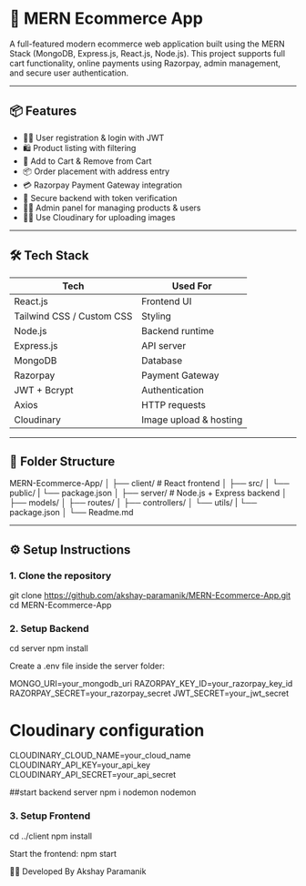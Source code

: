 # 🛒 MERN Ecommerce App

A full-featured modern ecommerce web application built using the MERN Stack (MongoDB, Express.js, React.js, Node.js). This project supports full cart functionality, online payments using Razorpay, admin management, and secure user authentication.

---

## 📦 Features

- 🧑‍💻 User registration & login with JWT
- 🛍️ Product listing with filtering
- 🛒 Add to Cart & Remove from Cart
- 📦 Order placement with address entry
- 💳 Razorpay Payment Gateway integration
- 🔐 Secure backend with token verification
- 🧑‍💼 Admin panel for managing products & users
- 🧑‍💼 Use Cloudinary for uploading images

---

## 🛠️ Tech Stack

| Tech         | Used For         |
|--------------|------------------|
| React.js     | Frontend UI      |
| Tailwind CSS / Custom CSS | Styling       |
| Node.js      | Backend runtime  |
| Express.js   | API server       |
| MongoDB      | Database         |
| Razorpay     | Payment Gateway  |
| JWT + Bcrypt | Authentication   |
| Axios        | HTTP requests    |
| Cloudinary   | Image upload & hosting    |

---

## 📁 Folder Structure

MERN-Ecommerce-App/
│
├── client/ # React frontend
│ ├── src/
│ └── public/
| └── package.json
│
├── server/ # Node.js + Express backend
│ ├── models/
│ ├── routes/
│ ├── controllers/
│ └── utils/
| └── package.json
│
└── Readme.md



---

## ⚙️ Setup Instructions

### 1. Clone the repository

git clone https://github.com/akshay-paramanik/MERN-Ecommerce-App.git
cd MERN-Ecommerce-App

### 2. Setup Backend
cd server
npm install

Create a .env file inside the server folder:

MONGO_URI=your_mongodb_uri
RAZORPAY_KEY_ID=your_razorpay_key_id
RAZORPAY_SECRET=your_razorpay_secret
JWT_SECRET=your_jwt_secret
# Cloudinary configuration
CLOUDINARY_CLOUD_NAME=your_cloud_name
CLOUDINARY_API_KEY=your_api_key
CLOUDINARY_API_SECRET=your_api_secret


##start backend server
npm i nodemon
nodemon

### 3. Setup Frontend
cd ../client
npm install

Start the frontend:
npm start


🙋‍♂️ Developed By
Akshay Paramanik



